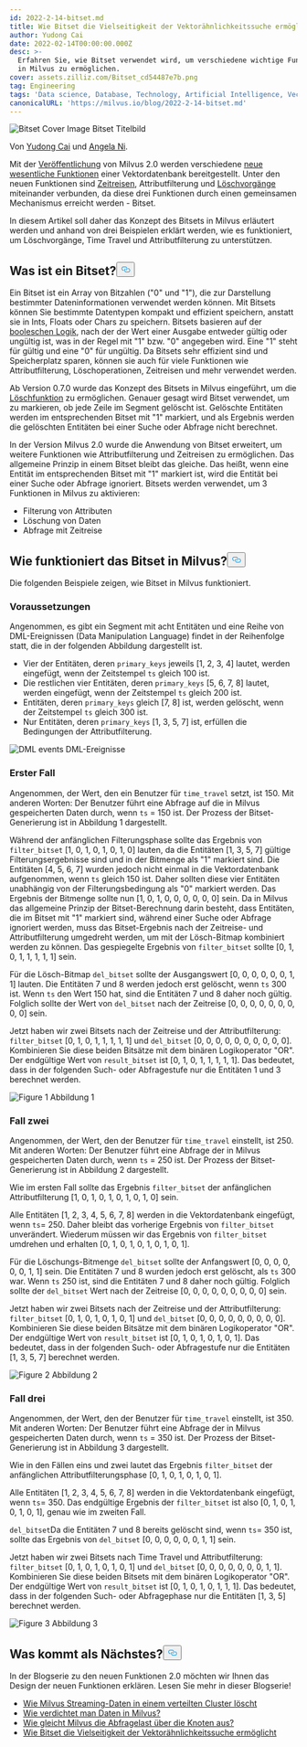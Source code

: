 ```yaml
---
id: 2022-2-14-bitset.md
title: Wie Bitset die Vielseitigkeit der Vektorähnlichkeitssuche ermöglicht
author: Yudong Cai
date: 2022-02-14T00:00:00.000Z
desc: >-
  Erfahren Sie, wie Bitset verwendet wird, um verschiedene wichtige Funktionen
  in Milvus zu ermöglichen.
cover: assets.zilliz.com/Bitset_cd54487e7b.png
tag: Engineering
tags: 'Data science, Database, Technology, Artificial Intelligence, Vector Management'
canonicalURL: 'https://milvus.io/blog/2022-2-14-bitset.md'
---
```

<p>
  
   <span class="img-wrapper"> <img translate="no" src="https://assets.zilliz.com/Bitset_cd54487e7b.png" alt="Bitset Cover Image" class="doc-image" id="bitset-cover-image" />
   </span> <span class="img-wrapper"> <span>Bitset Titelbild</span> </span></p>
<p>Von <a href="https://github.com/cydrain">Yudong Cai</a> und <a href="https://www.linkedin.com/in/yiyun-n-2aa713163/">Angela Ni</a>.</p>
<p>Mit der <a href="https://milvus.io/blog/2022-1-25-annoucing-general-availability-of-milvus-2-0.md">Veröffentlichung</a> von Milvus 2.0 werden verschiedene <a href="https://milvus.io/blog/2022-1-27-milvus-2-0-a-glimpse-at-new-features.md">neue wesentliche Funktionen</a> einer Vektordatenbank bereitgestellt. Unter den neuen Funktionen sind <a href="https://milvus.io/docs/v2.0.x/timetravel_ref.md">Zeitreisen</a>, Attributfilterung und <a href="https://milvus.io/blog/2022-02-07-how-milvus-deletes-streaming-data-in-distributed-cluster.md">Löschvorgänge</a> miteinander verbunden, da diese drei Funktionen durch einen gemeinsamen Mechanismus erreicht werden - Bitset.</p>
<p>In diesem Artikel soll daher das Konzept des Bitsets in Milvus erläutert werden und anhand von drei Beispielen erklärt werden, wie es funktioniert, um Löschvorgänge, Time Travel und Attributfilterung zu unterstützen.</p>
<h2 id="What-is-bitset" class="common-anchor-header">Was ist ein Bitset?<button data-href="#What-is-bitset" class="anchor-icon" translate="no">
      <svg translate="no"
        aria-hidden="true"
        focusable="false"
        height="20"
        version="1.1"
        viewBox="0 0 16 16"
        width="16"
      >
        <path
          fill="#0092E4"
          fill-rule="evenodd"
          d="M4 9h1v1H4c-1.5 0-3-1.69-3-3.5S2.55 3 4 3h4c1.45 0 3 1.69 3 3.5 0 1.41-.91 2.72-2 3.25V8.59c.58-.45 1-1.27 1-2.09C10 5.22 8.98 4 8 4H4c-.98 0-2 1.22-2 2.5S3 9 4 9zm9-3h-1v1h1c1 0 2 1.22 2 2.5S13.98 12 13 12H9c-.98 0-2-1.22-2-2.5 0-.83.42-1.64 1-2.09V6.25c-1.09.53-2 1.84-2 3.25C6 11.31 7.55 13 9 13h4c1.45 0 3-1.69 3-3.5S14.5 6 13 6z"
        ></path>
      </svg>
    </button></h2><p>Ein Bitset ist ein Array von Bitzahlen ("0" und "1"), die zur Darstellung bestimmter Dateninformationen verwendet werden können. Mit Bitsets können Sie bestimmte Datentypen kompakt und effizient speichern, anstatt sie in Ints, Floats oder Chars zu speichern. Bitsets basieren auf der <a href="https://milvus.io/docs/v2.0.x/boolean.md">booleschen Logik</a>, nach der der Wert einer Ausgabe entweder gültig oder ungültig ist, was in der Regel mit "1" bzw. "0" angegeben wird. Eine "1" steht für gültig und eine "0" für ungültig. Da Bitsets sehr effizient sind und Speicherplatz sparen, können sie auch für viele Funktionen wie Attributfilterung, Löschoperationen, Zeitreisen und mehr verwendet werden.</p>
<p>Ab Version 0.7.0 wurde das Konzept des Bitsets in Milvus eingeführt, um die <a href="https://milvus.io/blog/deleting-data-in-milvus.md">Löschfunktion</a> zu ermöglichen. Genauer gesagt wird Bitset verwendet, um zu markieren, ob jede Zeile im Segment gelöscht ist. Gelöschte Entitäten werden im entsprechenden Bitset mit "1" markiert, und als Ergebnis werden die gelöschten Entitäten bei einer Suche oder Abfrage nicht berechnet.</p>
<p>In der Version Milvus 2.0 wurde die Anwendung von Bitset erweitert, um weitere Funktionen wie Attributfilterung und Zeitreisen zu ermöglichen. Das allgemeine Prinzip in einem Bitset bleibt das gleiche. Das heißt, wenn eine Entität im entsprechenden Bitset mit "1" markiert ist, wird die Entität bei einer Suche oder Abfrage ignoriert. Bitsets werden verwendet, um 3 Funktionen in Milvus zu aktivieren:</p>
<ul>
<li>Filterung von Attributen</li>
<li>Löschung von Daten</li>
<li>Abfrage mit Zeitreise</li>
</ul>
<h2 id="How-does-bitset-work-in-Milvus" class="common-anchor-header">Wie funktioniert das Bitset in Milvus?<button data-href="#How-does-bitset-work-in-Milvus" class="anchor-icon" translate="no">
      <svg translate="no"
        aria-hidden="true"
        focusable="false"
        height="20"
        version="1.1"
        viewBox="0 0 16 16"
        width="16"
      >
        <path
          fill="#0092E4"
          fill-rule="evenodd"
          d="M4 9h1v1H4c-1.5 0-3-1.69-3-3.5S2.55 3 4 3h4c1.45 0 3 1.69 3 3.5 0 1.41-.91 2.72-2 3.25V8.59c.58-.45 1-1.27 1-2.09C10 5.22 8.98 4 8 4H4c-.98 0-2 1.22-2 2.5S3 9 4 9zm9-3h-1v1h1c1 0 2 1.22 2 2.5S13.98 12 13 12H9c-.98 0-2-1.22-2-2.5 0-.83.42-1.64 1-2.09V6.25c-1.09.53-2 1.84-2 3.25C6 11.31 7.55 13 9 13h4c1.45 0 3-1.69 3-3.5S14.5 6 13 6z"
        ></path>
      </svg>
    </button></h2><p>Die folgenden Beispiele zeigen, wie Bitset in Milvus funktioniert.</p>
<h3 id="Prerequisites" class="common-anchor-header">Voraussetzungen</h3><p>Angenommen, es gibt ein Segment mit acht Entitäten und eine Reihe von DML-Ereignissen (Data Manipulation Language) findet in der Reihenfolge statt, die in der folgenden Abbildung dargestellt ist.</p>
<ul>
<li>Vier der Entitäten, deren <code translate="no">primary_keys</code> jeweils [1, 2, 3, 4] lautet, werden eingefügt, wenn der Zeitstempel <code translate="no">ts</code> gleich 100 ist.</li>
<li>Die restlichen vier Entitäten, deren <code translate="no">primary_keys</code> [5, 6, 7, 8] lautet, werden eingefügt, wenn der Zeitstempel <code translate="no">ts</code> gleich 200 ist.</li>
<li>Entitäten, deren <code translate="no">primary_keys</code> gleich [7, 8] ist, werden gelöscht, wenn der Zeitstempel <code translate="no">ts</code> gleich 300 ist.</li>
<li>Nur Entitäten, deren <code translate="no">primary_keys</code> [1, 3, 5, 7] ist, erfüllen die Bedingungen der Attributfilterung.</li>
</ul>
<p>
  
   <span class="img-wrapper"> <img translate="no" src="https://assets.zilliz.com/UML_1_0a3605808c.jpg" alt="DML events" class="doc-image" id="dml-events" />
   </span> <span class="img-wrapper"> <span>DML-Ereignisse</span> </span></p>
<h3 id="Case-one" class="common-anchor-header">Erster Fall</h3><p>Angenommen, der Wert, den ein Benutzer für <code translate="no">time_travel</code> setzt, ist 150. Mit anderen Worten: Der Benutzer führt eine Abfrage auf die in Milvus gespeicherten Daten durch, wenn <code translate="no">ts</code> = 150 ist. Der Prozess der Bitset-Generierung ist in Abbildung 1 dargestellt.</p>
<p>Während der anfänglichen Filterungsphase sollte das Ergebnis von <code translate="no">filter_bitset</code> [1, 0, 1, 0, 1, 0, 1, 0] lauten, da die Entitäten [1, 3, 5, 7] gültige Filterungsergebnisse sind und in der Bitmenge als "1" markiert sind. Die Entitäten [4, 5, 6, 7] wurden jedoch nicht einmal in die Vektordatenbank aufgenommen, wenn <code translate="no">ts</code> gleich 150 ist. Daher sollten diese vier Entitäten unabhängig von der Filterungsbedingung als "0" markiert werden. Das Ergebnis der Bitmenge sollte nun [1, 0, 1, 0, 0, 0, 0, 0, 0] sein. Da in Milvus das allgemeine Prinzip der Bitset-Berechnung darin besteht, dass Entitäten, die im Bitset mit "1" markiert sind, während einer Suche oder Abfrage ignoriert werden, muss das Bitset-Ergebnis nach der Zeitreise- und Attributfilterung umgedreht werden, um mit der Lösch-Bitmap kombiniert werden zu können. Das gespiegelte Ergebnis von <code translate="no">filter_bitset</code> sollte [0, 1, 0, 1, 1, 1, 1, 1] sein.</p>
<p>Für die Lösch-Bitmap <code translate="no">del_bitset</code> sollte der Ausgangswert [0, 0, 0, 0, 0, 0, 1, 1] lauten. Die Entitäten 7 und 8 werden jedoch erst gelöscht, wenn <code translate="no">ts</code> 300 ist. Wenn <code translate="no">ts</code> den Wert 150 hat, sind die Entitäten 7 und 8 daher noch gültig. Folglich sollte der Wert von <code translate="no">del_bitset</code> nach der Zeitreise [0, 0, 0, 0, 0, 0, 0, 0, 0] sein.</p>
<p>Jetzt haben wir zwei Bitsets nach der Zeitreise und der Attributfilterung: <code translate="no">filter_bitset</code> [0, 1, 0, 1, 1, 1, 1, 1] und <code translate="no">del_bitset</code> [0, 0, 0, 0, 0, 0, 0, 0, 0, 0].  Kombinieren Sie diese beiden Bitsätze mit dem binären Logikoperator "OR". Der endgültige Wert von <code translate="no">result_bitset</code> ist [0, 1, 0, 1, 1, 1, 1, 1]. Das bedeutet, dass in der folgenden Such- oder Abfragestufe nur die Entitäten 1 und 3 berechnet werden.</p>
<p>
  
   <span class="img-wrapper"> <img translate="no" src="https://assets.zilliz.com/bitset_figure1_1b5852f7a7.jpeg" alt="Figure 1" class="doc-image" id="figure-1" />
   </span> <span class="img-wrapper"> <span>Abbildung 1</span> </span></p>
<h3 id="Case-two" class="common-anchor-header">Fall zwei</h3><p>Angenommen, der Wert, den der Benutzer für <code translate="no">time_travel</code> einstellt, ist 250. Mit anderen Worten: Der Benutzer führt eine Abfrage der in Milvus gespeicherten Daten durch, wenn <code translate="no">ts</code> = 250 ist. Der Prozess der Bitset-Generierung ist in Abbildung 2 dargestellt.</p>
<p>Wie im ersten Fall sollte das Ergebnis <code translate="no">filter_bitset</code> der anfänglichen Attributfilterung [1, 0, 1, 0, 1, 0, 1, 0, 1, 0] sein.</p>
<p>Alle Entitäten [1, 2, 3, 4, 5, 6, 7, 8] werden in die Vektordatenbank eingefügt, wenn <code translate="no">ts</code>= 250. Daher bleibt das vorherige Ergebnis von <code translate="no">filter_bitset</code> unverändert. Wiederum müssen wir das Ergebnis von <code translate="no">filter_bitset</code> umdrehen und erhalten [0, 1, 0, 1, 0, 1, 0, 1, 0, 1].</p>
<p>Für die Löschungs-Bitmenge <code translate="no">del_bitset</code> sollte der Anfangswert [0, 0, 0, 0, 0, 0, 1, 1] sein. Die Entitäten 7 und 8 wurden jedoch erst gelöscht, als <code translate="no">ts</code> 300 war. Wenn <code translate="no">ts</code> 250 ist, sind die Entitäten 7 und 8 daher noch gültig. Folglich sollte der <code translate="no">del_bitset</code> Wert nach der Zeitreise [0, 0, 0, 0, 0, 0, 0, 0, 0] sein.</p>
<p>Jetzt haben wir zwei Bitsets nach der Zeitreise und der Attributfilterung: <code translate="no">filter_bitset</code> [0, 1, 0, 1, 0, 1, 0, 1] und <code translate="no">del_bitset</code> [0, 0, 0, 0, 0, 0, 0, 0, 0].  Kombinieren Sie diese beiden Bitsätze mit dem binären Logikoperator "OR". Der endgültige Wert von <code translate="no">result_bitset</code> ist [0, 1, 0, 1, 0, 1, 0, 1]. Das bedeutet, dass in der folgenden Such- oder Abfragestufe nur die Entitäten [1, 3, 5, 7] berechnet werden.</p>
<p>
  
   <span class="img-wrapper"> <img translate="no" src="https://assets.zilliz.com/bitset_figure2_7cbaa7c719.jpeg" alt="Figure 2" class="doc-image" id="figure-2" />
   </span> <span class="img-wrapper"> <span>Abbildung 2</span> </span></p>
<h3 id="Case-three" class="common-anchor-header">Fall drei</h3><p>Angenommen, der Wert, den der Benutzer für <code translate="no">time_travel</code> einstellt, ist 350. Mit anderen Worten: Der Benutzer führt eine Abfrage der in Milvus gespeicherten Daten durch, wenn <code translate="no">ts</code> = 350 ist. Der Prozess der Bitset-Generierung ist in Abbildung 3 dargestellt.</p>
<p>Wie in den Fällen eins und zwei lautet das Ergebnis <code translate="no">filter_bitset</code> der anfänglichen Attributfilterungsphase [0, 1, 0, 1, 0, 1, 0, 1].</p>
<p>Alle Entitäten [1, 2, 3, 4, 5, 6, 7, 8] werden in die Vektordatenbank eingefügt, wenn <code translate="no">ts</code>= 350. Das endgültige Ergebnis der <code translate="no">filter_bitset</code> ist also [0, 1, 0, 1, 0, 1, 0, 1], genau wie im zweiten Fall.</p>
<p><code translate="no">del_bitset</code>Da die Entitäten 7 und 8 bereits gelöscht sind, wenn <code translate="no">ts</code>= 350 ist, sollte das Ergebnis von <code translate="no">del_bitset</code> [0, 0, 0, 0, 0, 0, 1, 1] sein.</p>
<p>Jetzt haben wir zwei Bitsets nach Time Travel und Attributfilterung: <code translate="no">filter_bitset</code> [0, 1, 0, 1, 0, 1, 0, 1] und <code translate="no">del_bitset</code> [0, 0, 0, 0, 0, 0, 0, 1, 1].  Kombinieren Sie diese beiden Bitsets mit dem binären Logikoperator "OR". Der endgültige Wert von <code translate="no">result_bitset</code> ist [0, 1, 0, 1, 0, 1, 1, 1]. Das bedeutet, dass in der folgenden Such- oder Abfragephase nur die Entitäten [1, 3, 5] berechnet werden.</p>
<p>
  
   <span class="img-wrapper"> <img translate="no" src="https://assets.zilliz.com/bitset_figure3_dd46a6aecf.jpeg" alt="Figure 3" class="doc-image" id="figure-3" />
   </span> <span class="img-wrapper"> <span>Abbildung 3</span> </span></p>
<h2 id="Whats-next" class="common-anchor-header">Was kommt als Nächstes?<button data-href="#Whats-next" class="anchor-icon" translate="no">
      <svg translate="no"
        aria-hidden="true"
        focusable="false"
        height="20"
        version="1.1"
        viewBox="0 0 16 16"
        width="16"
      >
        <path
          fill="#0092E4"
          fill-rule="evenodd"
          d="M4 9h1v1H4c-1.5 0-3-1.69-3-3.5S2.55 3 4 3h4c1.45 0 3 1.69 3 3.5 0 1.41-.91 2.72-2 3.25V8.59c.58-.45 1-1.27 1-2.09C10 5.22 8.98 4 8 4H4c-.98 0-2 1.22-2 2.5S3 9 4 9zm9-3h-1v1h1c1 0 2 1.22 2 2.5S13.98 12 13 12H9c-.98 0-2-1.22-2-2.5 0-.83.42-1.64 1-2.09V6.25c-1.09.53-2 1.84-2 3.25C6 11.31 7.55 13 9 13h4c1.45 0 3-1.69 3-3.5S14.5 6 13 6z"
        ></path>
      </svg>
    </button></h2><p>In der Blogserie zu den neuen Funktionen 2.0 möchten wir Ihnen das Design der neuen Funktionen erklären. Lesen Sie mehr in dieser Blogserie!</p>
<ul>
<li><a href="https://milvus.io/blog/2022-02-07-how-milvus-deletes-streaming-data-in-distributed-cluster.md">Wie Milvus Streaming-Daten in einem verteilten Cluster löscht</a></li>
<li><a href="https://milvus.io/blog/2022-2-21-compact.md">Wie verdichtet man Daten in Milvus?</a></li>
<li><a href="https://milvus.io/blog/2022-02-28-how-milvus-balances-query-load-across-nodes.md">Wie gleicht Milvus die Abfragelast über die Knoten aus?</a></li>
<li><a href="https://milvus.io/blog/2022-2-14-bitset.md">Wie Bitset die Vielseitigkeit der Vektorähnlichkeitssuche ermöglicht</a></li>
</ul>
